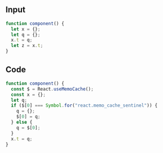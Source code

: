 
## Input

```javascript
function component() {
  let x = {};
  let q = {};
  x.t = q;
  let z = x.t;
}

```

## Code

```javascript
function component() {
  const $ = React.useMemoCache();
  const x = {};
  let q;
  if ($[0] === Symbol.for("react.memo_cache_sentinel")) {
    q = {};
    $[0] = q;
  } else {
    q = $[0];
  }
  x.t = q;
}

```
      